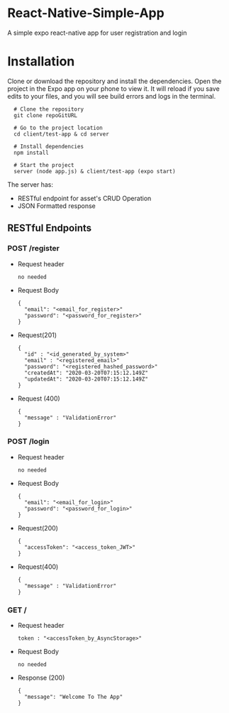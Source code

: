 # React-Native-Simple-App

A simple expo react-native app for user registration and login

# Installation

Clone or download the repository and install the dependencies. Open the project in the Expo app on your phone to view it. It will reload if you save edits to your files, and you will see build errors and logs in the terminal.

```
  # Clone the repository
  git clone repoGitURL

  # Go to the project location
  cd client/test-app & cd server

  # Install dependencies
  npm install

  # Start the project
  server (node app.js) & client/test-app (expo start)
```

The server has:
- RESTful endpoint for asset's CRUD Operation
- JSON Formatted response

## RESTful Endpoints

### POST /register
  * Request header
    ```
    no needed
    ```
  * Request Body
    ```
    {
      "email": "<email_for_register>"
      "password": "<password_for_register>"
    }
    ```
  * Request(201)
    ```
    {
      "id" : "<id_generated_by_system>"
      "email" : "<registered_email>"
      "password": "<registered_hashed_password>"
      "createdAt": "2020-03-20T07:15:12.149Z"
      "updatedAt": "2020-03-20T07:15:12.149Z"
    }
    ```
  * Request (400)
    ```
    {
      "message" : "ValidationError"
    }
    ```

### POST /login
  * Request header
    ```
    no needed
    ```
  * Request Body
    ```
    {
      "email": "<email_for_login>"
      "password": "<password_for_login>"
    }
    ```
  * Request(200)
    ```
    {
      "accessToken": "<access_token_JWT>"
    }
    ```
  * Request(400)
    ```
    {
      "message" : "ValidationError"
    }
    ```

### GET /
  * Request header
    ```
    token : "<accessToken_by_AsyncStorage>"
    ```
  * Request Body
    ```
    no needed
    ```
  * Response (200)
    ```
    {
      "message": "Welcome To The App"
    }
    ```
